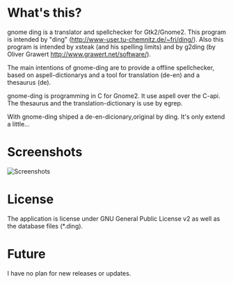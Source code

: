 # What's this?

gnome ding is a translator and spellchecker for Gtk2/Gnome2. This program
is intended by "ding" (http://www-user.tu-chemnitz.de/~fri/ding/). Also
this program is intended by xsteak (and his spelling limits) and by g2ding
(by Oliver Grawert http://www.grawert.net/software/).

The main intentions of gnome-ding are to provide a offline spellchecker,
based on aspell-dictionarys and a tool for translation (de-en) and a
thesaurus (de).

gnome-ding is programming in C for Gnome2. It use aspell over the C-api.
The thesaurus and the translation-dictionary is use by egrep.

With gnome-ding shiped a de-en-dicionary,original by ding. It's only
extend a little...

# Screenshots

![Screenshots](http://www.abe-si.de/grafik/ding_de1.png)

# License 

The application is license under GNU General Public License v2
as well as the database files (*.ding).

# Future 

I have no plan for new releases or updates. 
